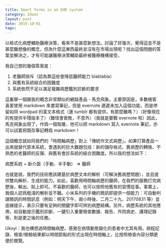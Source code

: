 ```yaml
---
title: Smart forms in an EHR system
category: Ideas
layout: post
date: 2019-10-01
tags:
---
```

以格式化病歷輔助醫療決策，看來不是甚麼新想法。討論了好幾次，覺得這並不是甚麼難想像的概念，但為什麼這東西最終並沒有在市場出現呢？找出這個問題的答案並解決之，才有可能讓醫療決策輔助最終被醫療機構接受。

我自己想的幾個答案是：

1. 老醫師排斥（認為靠這些會降低醫師能力 blablabla）
2. 與舊有系統結合的困難度
3. 系統依然不足以滿足複雜病歷鑑別診斷的要求

這裏舉一個跟我的概念非常類似的網路產品 - 馬克飛象。主要原因是，多數極客喜愛使用 markdown 來書寫筆記，但是 evernote 遲遲未加入這個功能，而是停留如同 wordpad 的富文本格式（連 tumblr 都有提供，有那麼難嗎？）（好像現在的有提供半殘版本了）（難怪會衰敗，不意外）（我就是要戰 evernote 啦）因此，馬克飛象出現了，作爲一個殼層，他可以把 markdown 寫入 evernote 筆記，亦可以試着把既存筆記轉爲 markdown！

這個概念就如同我們的「時間軸病歷」對上「傳統作文式病歷」。如果打算產品一出來就替代原本系統，會遇到的巨大難題包括：新的儲存格式、舊病歷的轉換、不熟悉的老醫師的反彈、與舊有會診系統的結合困難度。所以我的想法如下：

病歷系統 + 新介面（手動、半手動） => 醫師

也就是說，我們的技術應該建基於病歷文本的解析（可解決舊病歷問題），並且提供雙向解析、生成的能力。如此，喜歡用時間軸病歷的醫師，在我們的服務打完病歷後，輸出、貼上即可。不喜歡的醫師，也可以按照他舊有的習慣從事。事實上，我個人認爲粗淺的解析並不難。小米系列的手機的簡訊即提供一個能力：可自動判讀簡訊的時間訊息（例如：明天下午、兩小時後、二月二十九、20170831 等）並底線提示，表示只要有足夠的關鍵字即可辨別病歷結構。另外，病歷系統的其他應用，如自動提示鑑別診斷、一鍵引入重要檢查數據、報告、外院病史、護理記錄等，則是更之後的任務。

Ukoyi：我也構想過時間軸病歷。感覺在病情動態變化的患者中尤其有用。病程記錄、檢查/檢驗結果都以時間節點的形式出現在時間軸上，比按照檢查內容分類更便於閱覽。

